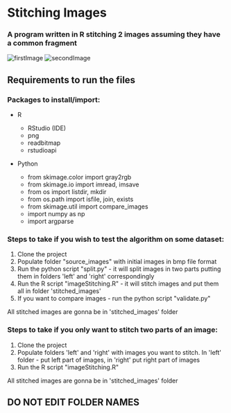 # Stitching Images
### A program written in R stitching 2 images assuming they have a common fragment
![firstImage](https://sun9-70.userapi.com/c855628/v855628144/18593c/xAEK1uW6lZE.jpg)
![secondImage](https://sun9-33.userapi.com/c855628/v855628144/185946/e1dogtNQWOg.jpg)


## Requirements to run the files
### Packages to install/import:
* R
  * RStudio (IDE)
  * png
  * readbitmap
  * rstudioapi

* Python
  * from skimage.color import gray2rgb
  * from skimage.io import imread, imsave
  * from os import listdir, mkdir
  * from os.path import isfile, join, exists
  * from skimage.util import compare_images
  * import numpy as np
  * import argparse
  
### Steps to take if you wish to test the algorithm on some dataset:
 1. Clone the project
 2. Populate folder "source_images" with initial images in bmp file format
 3. Run the python script "split.py" - it will split images in two parts putting them in folders 'left' and 'right' correspondingly
 4. Run the R script "imageStitching.R" - it will stitch images and put them all in folder 'stitched_images'
 5. If you want to compare images - run the python script "validate.py"

All stitched images are gonna be in 'stitched_images' folder

### Steps to take if you only want to stitch two parts of an image:
 1. Clone the project
 2. Populate folders 'left' and 'right' with images you want to stitch. In 'left' folder - put left part of images, in 'right' put right part of images
 3. Run the R script "imageStitching.R"

All stitched images are gonna be in 'stitched_images' folder

## DO NOT EDIT FOLDER NAMES
